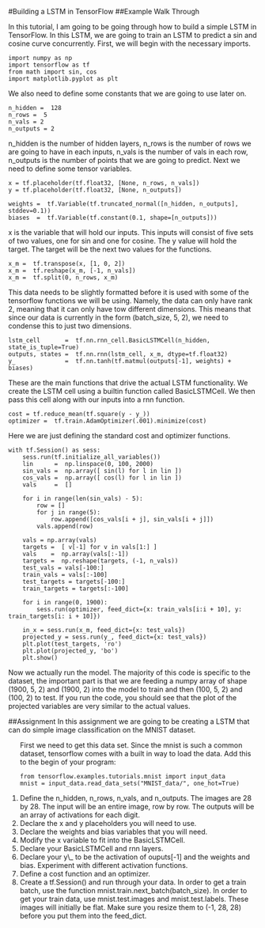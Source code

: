 #Building a LSTM in TensorFlow
##Example Walk Through

In this tutorial, I am going to be going through how to build a simple LSTM in TensorFlow. In this LSTM, we are going to train an LSTM to predict a sin and cosine curve concurrently. First, we will begin with the necessary imports.

	import numpy as np
	import tensorflow as tf
	from math import sin, cos
	import matplotlib.pyplot as plt

We also need to define some constants that we are going to use later on.

	n_hidden =  128
	n_rows =  5
	n_vals = 2
	n_outputs = 2


n_hidden is the number of hidden layers, n_rows is the number of rows we are going to have in each inputs, n_vals is the number of vals in each row, n_outputs is the number of points that we are going to predict. Next we need to define some tensor variables.


	x = tf.placeholder(tf.float32, [None, n_rows, n_vals])
	y = tf.placeholder(tf.float32, [None, n_outputs])
				
	weights =  tf.Variable(tf.truncated_normal([n_hidden, n_outputs], stddev=0.1))
	biases  =  tf.Variable(tf.constant(0.1, shape=[n_outputs]))
				


x is the variable that will hold our inputs. This inputs will consist of five sets of two values, one for sin and one for cosine. The y value will hold the target. The target will be the next two values for the functions. 


	x_m =  tf.transpose(x, [1, 0, 2])
	x_m =  tf.reshape(x_m, [-1, n_vals])
	x_m =  tf.split(0, n_rows, x_m)


This data needs to be slightly formatted before it is used with some of the tensorflow functions we will be using. Namely, the data can only have rank 2, meaning that it can only have tow different dimensions. This means that since our data is currently in the form (batch_size, 5, 2), we need to condense this to just two dimensions.

	
	lstm_cell       =  tf.nn.rnn_cell.BasicLSTMCell(n_hidden, state_is_tuple=True)
	outputs, states =  tf.nn.rnn(lstm_cell, x_m, dtype=tf.float32)
	y_              =  tf.nn.tanh(tf.matmul(outputs[-1], weights) + biases)

These are the main functions that drive the actual LSTM functionality. We create the LSTM cell using a builtin function called BasicLSTMCell. We then pass this cell along with our inputs into a rnn function.
	
	
	cost = tf.reduce_mean(tf.square(y - y_))
	optimizer =  tf.train.AdamOptimizer(.001).minimize(cost)

Here we are just defining the standard cost and optimizer functions.
	
	with tf.Session() as sess:
	    sess.run(tf.initialize_all_variables())
	    lin      =  np.linspace(0, 100, 2000)
	    sin_vals =  np.array([ sin(l) for l in lin ])
	    cos_vals =  np.array([ cos(l) for l in lin ])
	    vals     =  []
	
	    for i in range(len(sin_vals) - 5):
	        row = []
	        for j in range(5):
	            row.append([cos_vals[i + j], sin_vals[i + j]])
	        vals.append(row)
	
	    vals = np.array(vals)
	    targets =  [ v[-1] for v in vals[1:] ]
	    vals    =  np.array(vals[:-1])
	    targets =  np.reshape(targets, (-1, n_vals))
	    test_vals = vals[-100:]
	    train_vals = vals[:-100]
	    test_targets = targets[-100:]
	    train_targets = targets[:-100]
	
	    for i in range(0, 1900):
	        sess.run(optimizer, feed_dict={x: train_vals[i:i + 10], y: train_targets[i: i + 10]})
	
	    in_x = sess.run(x_m, feed_dict={x: test_vals})
	    projected_y = sess.run(y_, feed_dict={x: test_vals})
	    plt.plot(test_targets, 'ro')
	    plt.plot(projected_y, 'bo')
	    plt.show()

Now we actually run the model. The majority of this code is specific to the dataset, the important part is that we are feeding a numpy array of shape (1900, 5, 2) and (1900, 2) into the model to train and then (100, 5, 2) and (100, 2) to test. If you run the code, you should see that the plot of the projected variables are very similar to the actual values.

##Assignment
In this assignment we are going to be creating a LSTM that can do simple image classification on the MNIST dataset.
<ol
<li> First we need to get this data set. Since the mnist is such a common dataset, tensorflow comes with a built in way to load the data. Add this to the begin of your program: </li>

	from tensorflow.examples.tutorials.mnist import input_data
	mnist = input_data.read_data_sets("MNIST_data/", one_hot=True)

<li> Define the n_hidden, n_rows, n_vals, and n_outputs. The images are 28 by 28. The input will be an entire image, row by row. The outputs will be an array of activations for each digit. </li>
<li> Declare the x and y placeholders you will need to use. </li>
<li> Declare the weights and bias variables that you will need. </li>
<li> Modify the x variable to fit into the BasicLSTMCell. </li>
<li> Declare your BasicLSTMCell and rnn layers. </li>
<li> Declare your y\_ to be the activation of ouputs[-1] and the weights and bias. Experiment with different activation functions. </li>
<li> Define a cost function and an optimizer. </li>
<li> Create a tf.Session() and run through your data. In order to get a train batch, use the function mnist.train.next_batch(batch_size). In order to get your train data, use mnist.test.images and mnist.test.labels. These images will initially be flat. Make sure you resize them to (-1, 28, 28) before you put them into the feed_dict. </li>
</ol>
	 
